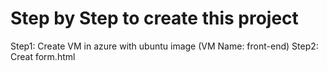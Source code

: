 # Step by Step to create this project
Step1: Create VM in azure with ubuntu image (VM Name: front-end)
Step2: Creat form.html
